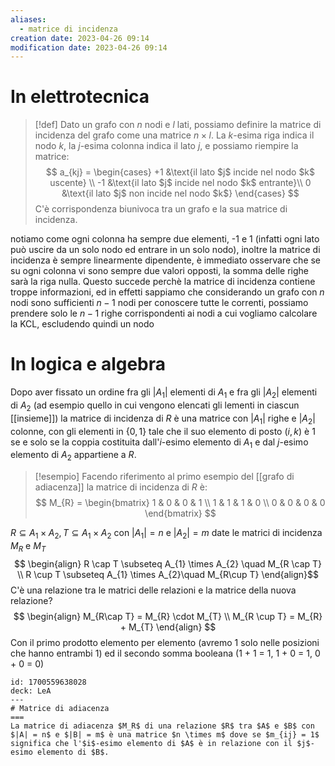 ```yaml
---
aliases:
  - matrice di incidenza
creation date: 2023-04-26 09:14
modification date: 2023-04-26 09:14
---
```


# In elettrotecnica

> [!def]
> Dato un grafo con $n$ nodi e $l$ lati, possiamo definire la matrice di incidenza del grafo come una matrice $n \times l$. 
> La $k$-esima riga indica il nodo $k$, la $j$-esima colonna indica il lato $j$, e possiamo riempire la matrice:
> $$ a_{kj} = \begin{cases}
> +1 &\text{il lato $j$ incide nel nodo $k$ uscente} \\
> -1 &\text{il lato $j$ incide nel nodo $k$ entrante}\\
> 0 &\text{il lato $j$ non incide nel nodo $k$}
> \end{cases} $$
> C'è corrispondenza biunivoca tra un grafo e  la sua matrice di incidenza.

notiamo come ogni colonna ha sempre due elementi, -1 e 1 (infatti ogni lato può uscire da un solo nodo ed entrare in un solo nodo), inoltre la matrice di incidenza è sempre linearmente dipendente, è immediato osservare che se su ogni colonna vi sono sempre due valori opposti, la somma delle righe sarà la riga nulla.
Questo succede perchè la matrice di incidenza contiene troppe informazioni, ed in effetti sappiamo che considerando un grafo con $n$ nodi sono sufficienti $n- 1$ nodi per conoscere tutte le correnti, possiamo prendere solo le $n-1$ righe corrispondenti ai nodi a cui vogliamo calcolare la KCL, escludendo quindi un nodo
# In logica e algebra
Dopo aver fissato un ordine fra gli $|A_{1}|$ elementi di $A_{1}$ e fra gli $|A_{2}|$ elementi di $A_{2}$ (ad esempio quello in cui vengono elencati gli lementi in ciascun [[insieme]]) la matrice di incidenza di $R$ è una matrice con $|A_{1}|$ righe e $|A_{2}|$ colonne, con gli elementi in $\{ 0,1 \}$ tale che il suo elemento di posto $(i,k)$ è $1$ se e solo se la coppia costituita dall'$i$-esimo elemento di $A_{1}$ e dal $j$-esimo elemento di $A_{2}$ appartiene a $R$.

> [!esempio]
> Facendo riferimento al primo esempio del [[grafo di adiacenza]] la matrice di incidenza di $R$ è:
> $$
> M_{R} = \begin{bmatrix}
> 1 & 0 & 0 & 1 \\
> 1 & 1 & 1 & 0 \\
> 0 & 0 & 0 & 0
> \end{bmatrix}
> $$
> 


$R \subseteq A_{1} \times A_{2}, T \subseteq A_{1} \times A_{2}$ con $|A_{1}| = n$ e $|A_{2}|=m$ date le matrici di incidenza $M_{R}$ e $M_{T}$
$$ \begin{align}
R \cap T \subseteq A_{1} \times A_{2} \quad M_{R \cap T}  \\
R \cup T \subseteq A_{1} \times A_{2}\quad M_{R\cup T}
\end{align}$$
C'è una relazione tra le matrici delle relazioni e la matrice della nuova relazione?
$$ \begin{align}
M_{R\cap T} = M_{R} \cdot M_{T} \\
M_{R \cup T} = M_{R} + M_{T}
\end{align} $$
Con il primo prodotto elemento per elemento (avremo 1 solo nelle posizioni che hanno entrambi 1) ed il secondo somma booleana (1 + 1 = 1, 1 + 0 = 1, 0 + 0 = 0)


```anki
id: 1700559638028
deck: LeA
---
# Matrice di adiacenza
===
La matrice di adiacenza $M_R$ di una relazione $R$ tra $A$ e $B$ con $|A| = n$ e $|B| = m$ è una matrice $n \times m$ dove se $m_{ij} = 1$ significa che l'$i$-esimo elemento di $A$ è in relazione con il $j$-esimo elemento di $B$.
```
